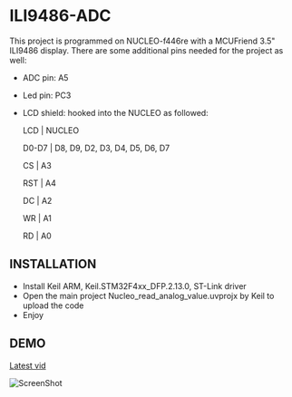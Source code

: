 # ILI9486-ADC

This project is programmed on NUCLEO-f446re with a MCUFriend 3.5" ILI9486 display. There are some additional pins needed for the project as well:

- ADC pin: A5
- Led pin: PC3
- LCD shield: hooked into the NUCLEO as followed:

    LCD       |     NUCLEO
    
    D0-D7     |     D8, D9, D2, D3, D4, D5, D6, D7 
    
    CS        |     A3
    
    RST       |     A4 
    
    DC        |     A2
    
    WR        |     A1 
    
    RD        |     A0
    
## INSTALLATION    
- Install Keil ARM, Keil.STM32F4xx_DFP.2.13.0, ST-Link driver
- Open the main project Nucleo_read_analog_value.uvprojx by Keil to upload the code
- Enjoy

## DEMO
[Latest vid](https://www.youtube.com/watch?v=H7QsbLGEz44)

![ScreenShot](https://raw.githubusercontent.com/khaman1/ILI9486-ADC/master/Demo/20180724_190016.jpg)
